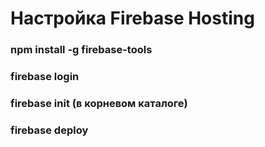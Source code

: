 # Настройка Firebase Hosting

### npm install -g firebase-tools

### firebase login

### firebase init (в корневом каталоге)

### firebase deploy
